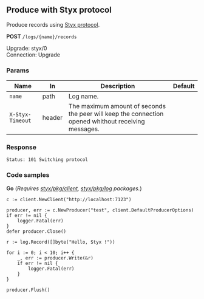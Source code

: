 Produce with Styx protocol
--------------------------

Produce records using [Styx protocol](/docs/api/styx_protocol.md).

**POST** `/logs/{name}/records`  

Upgrade: styx/0  
Connection: Upgrade  

### Params 

| Name             	| In     	| Description                                                                                         	| Default 	|
|------------------	|--------	|-----------------------------------------------------------------------------------------------------	|---------	|
| `name`           	| path   	| Log name.                                                                                           	|         	|
| `X-Styx-Timeout` 	| header 	| The maximum amount of seconds the peer will keep the connection opened whithout receiving messages. 	|         	|

### Response 

```
Status: 101 Switching protocol
```

### Code samples

**Go** (_Requires [styx/pkg/client](), [styx/pkg/log]() packages._)

```golang
c := client.NewClient("http://localhost:7123")

producer, err := c.NewProducer("test", client.DefaultProducerOptions)
if err != nil {
	logger.Fatal(err)
}
defer producer.Close()

r := log.Record([]byte("Hello, Styx !"))

for i := 0; i < 10; i++ {
	_, err := producer.Write(&r)
	if err != nil {
		logger.Fatal(err)
	}
}

producer.Flush()
```
